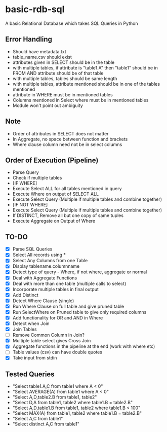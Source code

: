 # basic-rdb-sql
A basic Relational Database which takes SQL Queries in Python

## Error Handling
- Should have metadata.txt
- table_name.csv should exist
- attributes given in SELECT should be in the table
- with multiple tables, if attribute is "table1.A" then "table1" should be in FROM AND attribute should be of that table
- with multiple tables, tables should be same length
- with multiple tables, attribute mentioned should be in one of the tables mentioned
- attribute in WHERE must be in mentioned tables
- Columns mentioned in Select where must be in mentioned tables
- Module won't point out ambiguity

## Note
- Order of attributes in SELECT does not matter
- In Aggregate, no space between function and brackets
- Where clause column need not be in select columns

## Order of Execution (Pipeline)
- Parse Query
- Check if multiple tables
- [IF WHERE]
- Execute Select ALL for all tables mentioned in query
- Execute Where on output of SELECT ALL
- Execute Select Query (Multiple if multiple tables and combine together)
- [IF NOT WHERE]
- Execute Select Query (Multiple if multiple tables and combine together)
- If DISTINCT, Remove all but one copy of same tuples
- Execute Aggregate on Output of Where

## TO-DO
- [x] Parse SQL Queries
- [x] Select All records using *
- [x] Select Any Columns from one Table
- [x] Display tablename.columnname
- [x] Detect type of query - Where, if not where, aggregate or normal
- [x] Deal with Aggregate Functions
- [x] Deal with more than one table (multiple calls to select)
- [x] Incorporate multiple tables in final output
- [x] Add Distinct
- [x] Detect Where Clause (single)
- [x] Run Where Clause on full table and give pruned table
- [x] Run SelectWhere on Pruned table to give only required columns
- [x] Add functionality for OR and AND in Where
- [x] Detect when Join
- [x] Join Tables
- [ ] Remove Common Column in Join?
- [x] Multiple table select gives Cross Join
- [x] Aggregate functions in the pipeline at the end (work with where etc)
- [ ] Table values (csv) can have double quotes
- [x] Take input from stdin

## Tested Queries
- "Select table1.A,C from table1 where A < 0"
- "Select AVERAGE(A) from table1 where A < 0"
- "Select A,D,table2.B from table1, table2"
- "Select D,A from table1, table2 where table1.B = table2.B"
- "Select A,D,table1.B from table1, table2 where table1.B < 100"
- "Select MAX(A) from table1, table2 where table1.B = table2.B"
- "Select  A,C from table1"
- "Select distinct A,C from table1"
 